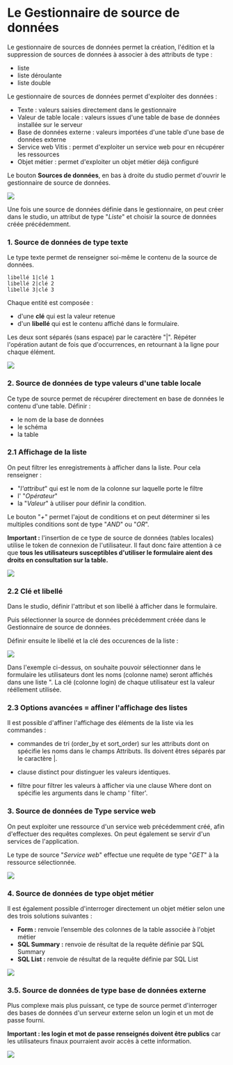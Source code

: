 # Le Gestionnaire de source de données


Le gestionnaire de sources de données permet la création, l'édition et la suppression de sources de données à associer à des attributs de type :

-   liste
-   liste déroulante
-   liste double

Le gestionnaire de sources de données permet d'exploiter des données :

-   Texte : valeurs saisies directement dans le gestionnaire
-   Valeur de table locale : valeurs issues d'une table de base de
    données installée sur le serveur
-   Base de données externe : valeurs importées d'une table d'une base
    de données externe
-   Service web Vitis : permet d'exploiter un service web pour en
    récupérer les ressources
-   Objet métier : permet d'exploiter un objet métier déjà configuré


Le bouton **Sources de données**, en bas à droite du studio permet d'ouvrir le gestionnaire de source de données.


![](../../images/GSD_1.png)


Une fois une source de données définie dans le gestionnaire, on peut créer dans le studio,  un attribut de
type "*Liste*" et choisir la source de données créée précédemment. 


###  1. Source de données de type texte

Le type texte permet de renseigner soi-même le contenu de la source de données.

    libellé 1|clé 1
    libellé 2|clé 2
    libellé 3|clé 3

Chaque entité est composée : 

- d'une **clé** qui est la valeur retenue
- d'un **libellé** qui est le contenu affiché dans le formulaire. 

Les deux sont séparés (sans espace) par le caractère "|". Répéter l'opération autant de fois que d'occurrences, en retournant à la ligne pour chaque élément.

![](../../images/exemple_studio_datasource_4.png)


###  2. Source de données de type valeurs d'une table locale

Ce type de source permet de récupérer directement en base de données le contenu d'une table. 
Définir : 

- le nom de la base de données
- le schéma
- la table

### 2.1 Affichage de la liste

On peut filtrer les enregistrements à afficher dans la liste. Pour cela renseigner : 
- "*l'attribut*" qui est le nom de la  colonne sur laquelle porte le filtre
- l' "*Opérateur*" 
- la "*Valeur*" à utiliser pour définir la condition.


Le bouton "*+*" permet l'ajout de conditions et on  peut déterminer si les multiples conditions sont de type "*AND*" ou "*OR*".


**Important :** l'insertion de ce type de source de données (tables locales) utilise le token de connexion de l'utilisateur. Il faut donc faire attention à ce que **tous les utilisateurs susceptibles d'utiliser le formulaire aient des droits en consultation sur la table.**

![](../../images/GSD_2.png)


### 2.2 Clé et libellé

Dans le studio, définir l'attribut et son libellé  à afficher dans le formulaire. 

Puis sélectionner la source de données précédemment créée dans le Gestionnaire de source de données. 

Définir ensuite le libellé et la clé des occurences de la liste : 



![](../../images/GSD_3.png)

Dans l'exemple ci-dessus, on souhaite pouvoir sélectionner dans le formulaire les utilisateurs dont les noms (colonne name) seront affichés dans une liste ". La clé (colonne login) de chaque utilisateur est la valeur rééllement utilisée. 

### 2.3 Options avancées = affiner l'affichage des listes

 Il est possible d'affiner l'affichage des éléments de la liste via les commandes : 

- commandes de tri (order_by et sort_order) sur les attributs dont on spécifie les noms dans le champs Attributs. Ils doivent êtres séparés par le caractère |. 

- clause distinct pour distinguer les valeurs identiques. 

- filtre pour  filtrer les valeurs à afficher via une clause Where dont on spécifie les arguments dans le champ ' filter'. 




### 3. Source de données de Type service web

On peut exploiter une ressource d'un service web précédemment créé, afin
d'effectuer des requêtes complexes. On peut également se servir d'un services de l'application.

Le type de source "*Service web*" effectue une requête de type "*GET*" à la ressource sélectionnée.

![](../../images/exemple_studio_datasource_6.png)


### 4. Source de données de type objet métier

Il est également possible d'interroger directement un objet métier selon
une des trois solutions suivantes :

-   **Form :** renvoie l’ensemble des colonnes de la table associée à
    l'objet métier
-   **SQL Summary :** renvoie de résultat de la requête définie par SQL
    Summary
-   **SQL List :** renvoie de résultat de la requête définie par SQL
    List

![](../../images/exemple_studio_datasource_7.png)

### 3.5. Source de données de type base de données externe

Plus complexe mais plus puissant, ce type de source permet d'interroger
des bases de données d'un serveur externe selon un login et un mot de
passe fourni.

**Important : les login et mot de passe renseignés doivent être
publics** car les utilisateurs finaux pourraient avoir accès à cette
information.

![](../../images/exemple_studio_datasource_8.png)
